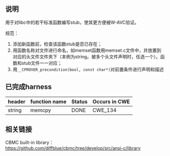 ## 说明
用于对libc中的若干标准函数编写stub，使其更方便被W-AVC验证。

规范：
1. 添加新函数前，检查该函数stub是否已存在；
2. 用函数名称对文件进行命名，如memset函数用memset.c文件中，并放置到对应的头文件文件夹下（本例为string。被多个头文件声明时，任选一个）。函数和stub文件一一对应；
3. 用`__CPROVER_precondition(bool, const char*)`对前置条件进行声明和描述

## 已完成harness
|header| function name| Status | Occurs in CWE|
|---|---|---|---|
|string|memcpy| DONE | CWE_134| 



## 相关链接
CBMC built-in library：https://github.com/diffblue/cbmc/tree/develop/src/ansi-c/library
